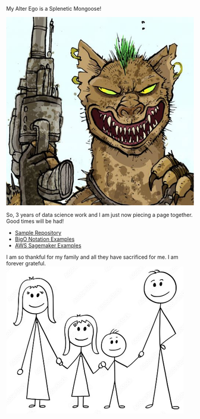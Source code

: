 My Alter Ego is a Splenetic Mongoose!







![My Picture](/pics/mongooseclip2_GH.jpg)

So, 3 years of data science work and I am just now piecing a page together. Good times will be had!
- [Sample Repository](https://github.com/WorstCase26/BUAD-Launch)
- [BigO Notation Examples](https://github.com/WorstCase26/CTCI-BigO-Examples-Python)
- [AWS Sagemaker Examples](https://github.com/WorstCase26/amazon-sagemaker-examples)
  
I am so thankful for my family and all they have sacrificed for me. I am forever grateful. 
[![Family](pics/family.jpg)](https://www.youtube.com/watch?v=LfxY1sg5_rw)



